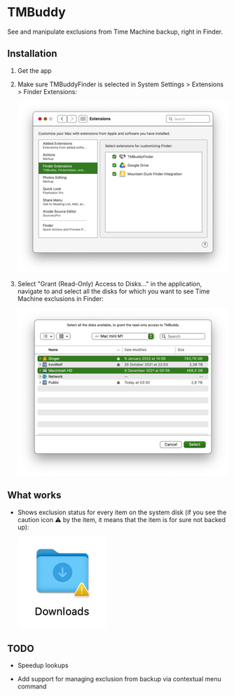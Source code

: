 # TMBuddy

See and manipulate exclusions from Time Machine backup, right in Finder.

## Installation

1. Get the app

2. Make sure TMBuddyFinder is selected in System Settings > Extensions > Finder Extensions:
   
   ![](.Images/Finder-Extensions.png)

3. Select "Grant (Read-Only) Access to Disks..." in the application, navigate to and select all the disks for which you want to see Time Machine exclusions in Finder:
   
   ![](.Images/Disk-Selection.png)

## What works

- Shows exclusion status for every item on the system disk (if you see the caution icon ⚠️ by the item, it means that the item is for sure not backed up):
  
  ![](.Images/Finder-Badge-On-Icon.png)

## TODO

- Speedup lookups

- Add support for managing exclusion from backup via contextual menu command
  
  
